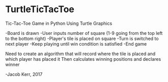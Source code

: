 # TurtleTicTacToe
Tic-Tac-Toe Game in Python Using Turtle Graphics

-Board is drawn
-User inputs number of square (1-9 going from the top left to the bottom right)
-Player's tile is placed on square
-Turn is switched to next player
-Keep playing until win condition is satisfied
-End game

Need to create an algorithm that will record where the tile is placed and which player has placed it
Then calculates winning positions and declares winner

-Jacob Kerr, 2017
